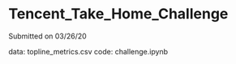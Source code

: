# Tencent_Take_Home_Challenge

Submitted on 03/26/20

data: topline_metrics.csv
code: challenge.ipynb
